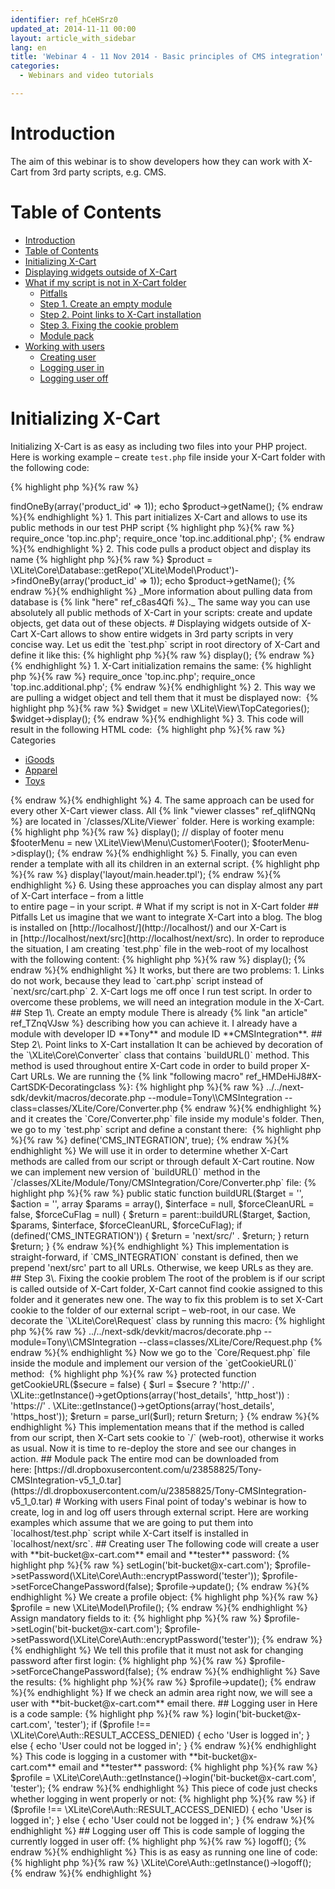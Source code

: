 ```yaml
---
identifier: ref_hCeHSrz0
updated_at: 2014-11-11 00:00
layout: article_with_sidebar
lang: en
title: 'Webinar 4 - 11 Nov 2014 - Basic principles of CMS integration'
categories:
  - Webinars and video tutorials

---
```



# Introduction

The aim of this webinar is to show developers how they can work with X-Cart from 3rd party scripts, e.g. CMS.

# Table of Contents

*   [Introduction](#introduction)
*   [Table of Contents](#table-of-contents)
*   [Initializing X-Cart](#initializing-x-cart)
*   [Displaying widgets outside of X-Cart](#displaying-widgets-outside-of-x-cart)
*   [What if my script is not in X-Cart folder](#what-if-my-script-is-not-in-x-cart-folder)
    *   [Pitfalls](#pitfalls)
    *   [Step 1\. Create an empty module](#step-1.-create-an-empty-module)
    *   [Step 2\. Point links to X-Cart installation](#step-2.-point-links-to-x-cart-installation)
    *   [Step 3\. Fixing the cookie problem](#step-3.-fixing-the-cookie-problem)
    *   [Module pack](#module-pack)
*   [Working with users](#working-with-users)
    *   [Creating user](#creating-user)
    *   [Logging user in](#logging-user-in)
    *   [Logging user off](#logging-user-off)

# Initializing X-Cart

Initializing X-Cart is as easy as including two files into your PHP project. Here is working example – сreate `test.php` file inside your X-Cart folder with the following code:

{% highlight php %}{% raw %}
<?php

require_once 'top.inc.php';
require_once 'top.inc.additional.php';

$product = \XLite\Core\Database::getRepo('XLite\Model\Product')->findOneBy(array('product_id' => 1));

echo $product->getName();
{% endraw %}{% endhighlight %}

1.  This part initializes X-Cart and allows to use its public methods in our test PHP script

    {% highlight php %}{% raw %}
    require_once 'top.inc.php';
    require_once 'top.inc.additional.php';
    {% endraw %}{% endhighlight %}
2.  This code pulls a product object and display its name

    {% highlight php %}{% raw %}
    $product = \XLite\Core\Database::getRepo('XLite\Model\Product')->findOneBy(array('product_id' => 1));

    echo $product->getName();
    {% endraw %}{% endhighlight %}

    _More information about pulling data from database is {% link "here" ref_c8as4Qfi %}._

The same way you can use absolutely all public methods of X-Cart in your scripts: create and update objects, get data out of these objects.

# Displaying widgets outside of X-Cart

X-Cart allows to show entire widgets in 3rd party scripts in very concise way.

Let us edit the `test.php` script in root directory of X-Cart and define it like this:

{% highlight php %}{% raw %}
<?php
require_once 'top.inc.php';
require_once 'top.inc.additional.php';

$widget = new \XLite\View\TopCategories();

$widget->display();
{% endraw %}{% endhighlight %}

1.  X-Cart initialization remains the same:

    {% highlight php %}{% raw %}
    require_once 'top.inc.php';
    require_once 'top.inc.additional.php';
    {% endraw %}{% endhighlight %}
2.  This way we are pulling a widget object and tell them that it must be displayed now: 

    {% highlight php %}{% raw %}
    $widget = new \XLite\View\TopCategories();

    $widget->display();
    {% endraw %}{% endhighlight %}
3.  This code will result in the following HTML code: 

    {% highlight php %}{% raw %}
    <div class="block block-block block-top-categories">
      <div class="head-h2" >Categories</div>  <div class="content"><ul class="menu menu-list catalog-categories catalog-categories-path">
          <li  class="leaf first">
          <a href="cart.php?target=category&amp;category_id=2" >iGoods</a>
        </li>
          <li  class="leaf">
          <a href="cart.php?target=category&amp;category_id=3" >Apparel</a>
        </li>
          <li >
          <a href="cart.php?target=category&amp;category_id=4" >Toys</a>
        </li>
        </ul>
    </div>
    </div>
    {% endraw %}{% endhighlight %}
4.  The same approach can be used for every other X-Cart viewer class. All {% link "viewer classes" ref_qIifNQNq %} are located in `<X-Cart>/classes/XLite/Viewer` folder. Here is working example:

    {% highlight php %}{% raw %}
    <?php

    require_once 'top.inc.php';
    require_once 'top.inc.additional.php';

    // display of minicart widget
    $minicart = new \XLite\View\Minicart();
    $minicart->display();

    // display of footer menu
    $footerMenu = new \XLite\View\Menu\Customer\Footer();
    $footerMenu->display();
    {% endraw %}{% endhighlight %}
5.  Finally, you can even render a template with all its children in an external script.

    {% highlight php %}{% raw %}
    <?php

    require_once 'top.inc.php';
    require_once 'top.inc.additional.php';

    $content = new \XLite\View\Content();
    $content->display('layout/main.header.tpl');
    {% endraw %}{% endhighlight %}
6.  Using these approaches you can display almost any part of X-Cart interface – from a little <div> to entire page – in your script.

# What if my script is not in X-Cart folder

## Pitfalls

Let us imagine that we want to integrate X-Cart into a blog. The blog is installed on [http://localhost/](http://localhost/) and our X-Cart is in [http://localhost/next/src](http://localhost/next/src). In order to reproduce the situation, I am creating `test.php` file in the web-root of my localhost with the following content:

{% highlight php %}{% raw %}
<?php

require_once 'next/src/top.inc.php';
require_once 'next/src/top.inc.additional.php';

$widget = new \XLite\View\TopCategories();
$widget->display();
{% endraw %}{% endhighlight %}

It works, but there are two problems:

1.  Links do not work, because they lead to `cart.php` script instead of `next/src/cart.php`
2.  X-Cart logs me off once I run test script.

In order to overcome these problems, we will need an integration module in the X-Cart.

## Step 1\. Create an empty module

There is already {% link "an article" ref_TZnqVJsw %} describing how you can achieve it. I already have a module with developer ID **Tony** and module ID **CMSIntegration**.

## Step 2\. Point links to X-Cart installation

It can be achieved by decoration of the `\XLite\Core\Converter` class that contains `buildURL()` method. This method is used throughout entire X-Cart code in order to build proper X-Cart URLs.

We are running the {% link "following macro" ref_HMDeHiJ8#X-CartSDK-Decoratingclass %}:

{% highlight php %}{% raw %}
../../next-sdk/devkit/macros/decorate.php --module=Tony\\CMSIntegration --class=classes/XLite/Core/Converter.php
{% endraw %}{% endhighlight %}

and it creates the `Core/Converter.php` file inside my module's folder.

Then, we go to my `test.php` script and define a constant there: 

{% highlight php %}{% raw %}
define('CMS_INTEGRATION', true);
{% endraw %}{% endhighlight %}

We will use it in order to determine whether X-Cart methods are called from our script or through default X-Cart routine.

Now we can implement new version of `buildURL()` method in the `<X-Cart>/classes/XLite/Module/Tony/CMSIntegration/Core/Converter.php` file:

{% highlight php %}{% raw %}
    public static function buildURL($target = '', $action = '', array $params = array(), $interface = null, $forceCleanURL = false, $forceCuFlag = null)
    {
    	$return = parent::buildURL($target, $action, $params, $interface, $forceCleanURL, $forceCuFlag);
        if (defined('CMS_INTEGRATION')) {
        	$return = 'next/src/' . $return; 
        }
        return $return;
    }
{% endraw %}{% endhighlight %}

This implementation is straight-forward, if `CMS_INTEGRATION` constant is defined, then we prepend 'next/src' part to all URLs. Otherwise, we keep URLs as they are.

## Step 3\. Fixing the cookie problem

The root of the problem is if our script is called outside of X-Cart folder, X-Cart cannot find cookie assigned to this folder and it generates new one. The way to fix this problem is to set X-Cart cookie to the folder of our external script – web-root, in our case.

We decorate the `\XLite\Core\Request` class by running this macro:

{% highlight php %}{% raw %}
../../next-sdk/devkit/macros/decorate.php --module=Tony\\CMSIntegration --class=classes/XLite/Core/Request.php
{% endraw %}{% endhighlight %}

Now we go to the `Core/Request.php` file inside the module and implement our version of the `getCookieURL()` method: 

{% highlight php %}{% raw %}
	protected function getCookieURL($secure = false)
	{
		$url = $secure
			? 'http://' .  \XLite::getInstance()->getOptions(array('host_details', 'http_host'))
			: 'https://' . \XLite::getInstance()->getOptions(array('host_details', 'https_host'));

		$return = parse_url($url);

		return $return;
	}	
{% endraw %}{% endhighlight %}

This implementation means that if the method is called from our script, then X-Cart sets cookie to `/` (web-root), otherwise it works as usual.

Now it is time to re-deploy the store and see our changes in action.

## Module pack

The entire mod can be downloaded from here: [https://dl.dropboxusercontent.com/u/23858825/Tony-CMSIntegration-v5_1_0.tar](https://dl.dropboxusercontent.com/u/23858825/Tony-CMSIntegration-v5_1_0.tar)

# Working with users

Final point of today's webinar is how to create, log in and log off users through external script. Here are working examples which assume that we are going to put them into `localhost/test.php` script while X-Cart itself is installed in `localhost/next/src`.

## Creating user

The following code will create a user with **bit-bucket@x-cart.com** email and **tester** password:

{% highlight php %}{% raw %}
<?php

require_once 'next/src/top.inc.php';
require_once 'next/src/top.inc.additional.php';

$profile = new \XLite\Model\Profile();

$profile->setLogin('bit-bucket@x-cart.com');
$profile->setPassword(\XLite\Core\Auth::encryptPassword('tester'));
$profile->setForceChangePassword(false);

$profile->update();
{% endraw %}{% endhighlight %}

We create a profile object:

{% highlight php %}{% raw %}
$profile = new \XLite\Model\Profile();
{% endraw %}{% endhighlight %}

Assign mandatory fields to it:

{% highlight php %}{% raw %}
$profile->setLogin('bit-bucket@x-cart.com');
$profile->setPassword(\XLite\Core\Auth::encryptPassword('tester'));
{% endraw %}{% endhighlight %}

We tell this profile that it must not ask for changing password after first login:

{% highlight php %}{% raw %}
$profile->setForceChangePassword(false);
{% endraw %}{% endhighlight %}

Save the results:

{% highlight php %}{% raw %}
$profile->update();
{% endraw %}{% endhighlight %}

If we check an admin area right now, we will see a user with **bit-bucket@x-cart.com** email there.

## Logging user in

Here is a code sample:

{% highlight php %}{% raw %}
<?php

require_once 'next/src/top.inc.php';
require_once 'next/src/top.inc.additional.php';

$profile = \XLite\Core\Auth::getInstance()->login('bit-bucket@x-cart.com', 'tester');

if ($profile !== \XLite\Core\Auth::RESULT_ACCESS_DENIED) {
	echo 'User is logged in';
} else {
	echo 'User could not be logged in';
}
{% endraw %}{% endhighlight %}

This code is logging in a customer with **bit-bucket@x-cart.com** email and **tester** password:

{% highlight php %}{% raw %}
$profile = \XLite\Core\Auth::getInstance()->login('bit-bucket@x-cart.com', 'tester');
{% endraw %}{% endhighlight %}

This piece of code just checks whether logging in went properly or not:

{% highlight php %}{% raw %}
if ($profile !== \XLite\Core\Auth::RESULT_ACCESS_DENIED) {
	echo 'User is logged in';
} else {
	echo 'User could not be logged in';
}
{% endraw %}{% endhighlight %}

## Logging user off

This is code sample of logging the currently logged in user off:

{% highlight php %}{% raw %}
<?php

require_once 'next/src/top.inc.php';
require_once 'next/src/top.inc.additional.php';

\XLite\Core\Auth::getInstance()->logoff();
{% endraw %}{% endhighlight %}

This is as easy as running one line of code:

{% highlight php %}{% raw %}
\XLite\Core\Auth::getInstance()->logoff();
{% endraw %}{% endhighlight %}